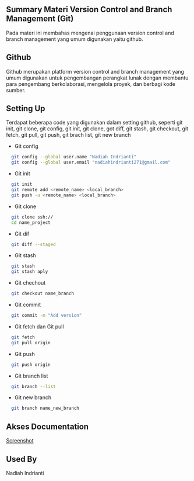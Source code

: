 ## Summary Materi Version Control and Branch Management (Git)

Pada materi ini membahas mengenai penggunaan version control and branch management yang umum digunakan yaitu github.


## Github

Github merupakan platform version control and branch management yang umum digunakan untuk pengembangan perangkat lunak dengan membantu para pengembang berkolaborasi, mengelola proyek, dan berbagi kode sumber. 




## Setting Up

Terdapat beberapa code yang digunakan dalam setting github, seperti git init, git clone, git config, git init, git clone, got diff, git stash, git checkout, git fetch, git pull, git push, git brach list, git new branch 

- Git config
```bash
  git config --global user.name "Nadiah Indrianti"
  git config --global user.email "nadiahindrianti271@gmail.com"
```

- Git init
```bash
  git init
  git remote add <remote_name> <local_branch>
  git push -u <remote_name> <local_branch>
```

- Git clone
```bash
  git clone ssh://
  cd name_project
```

- Git dif
```bash
  git diff --staged
```

- Git stash
```bash
  git stash
  git stash aply 
```

- Git chechout
```bash
  git checkout name_branch
```

- Git commit
```bash
  git commit -m "Add version"
```

- Git fetch dan Git pull
```bash
  git fetch
  git pull origin
```

- Git push
```bash
  git push origin
```

- Git branch list
```bash
  git branch --list
```

- Git new branch
```bash
  git branch name_new_branch
```





## Akses Documentation

[Screenshot](https://github.com/nadiahindrianti/react_nadiah-indrianti/tree/main/02_Version%20Control%20and%20Branch%20Management%20(Git)/Screenshot)



## Used By

Nadiah Indrianti

